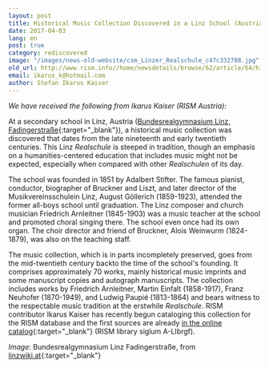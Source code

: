 ```yaml
---
layout: post
title: Historical Music Collection Discovered in a Linz School (Austria)
date: 2017-04-03
lang: en
post: true
category: rediscovered
image: "/images/news-old-website/csm_Linzer_Realschule_c47c332708.jpg"
old_url: http://www.rism.info//home/newsdetails/browse/62/article/64/historical-music-collection-discovered-in-a-linz-school-austria.html
email: ikarus_k@hotmail.com
author: Stefan Ikarus Kaiser
---
```



_We have received the following from Ikarus Kaiser (RISM Austria):_

At a secondary school in Linz, Austria ([Bundesrealgymnasium Linz, Fadingerstraße](http://www.fadi.at/){:target="_blank"}), a historical music collection was discovered that dates from the late nineteenth and early twentieth centuries. This Linz _Realschule_ is steeped in tradition, though an emphasis on a humanities-centered education that includes music might not be expected, especially when compared with other _Realschulen_ of its day.

The school was founded in 1851 by Adalbert Stifter. The famous pianist, conductor, biographer of Bruckner and Liszt, and later director of the Musikvereinsschulein Linz, August Göllerich (1859-1923), attended the former all-boys school until graduation. The Linz composer and church musician Friedrich Arnleitner (1845-1903) was a music teacher at the school and promoted choral singing there. The school even once had its own organ. The choir director and friend of Bruckner, Alois Weinwurm (1824-1879), was also on the teaching staff.

The music collection, which is in parts incompletely preserved, goes from the mid-twentieth century backto the time of the school's founding. It comprises approximately 70 works, mainly historical music imprints and some manuscript copies and autograph manuscripts. The collection includes works by Friedrich Arnleitner, Martin Einfalt (1858-1917), Franz Neuhofer (1870-1949), and Ludwig Paupié (1813-1864) and bears witness to the respectable music tradition at the erstwhile _Realschule_. RISM contributor Ikarus Kaiser has recently begun cataloging this collection for the RISM database and the first sources are already [in the online catalog](https://opac.rism.info/search?View=rism&siglum=A-LIbrgf&Language=en){:target="_blank"} (RISM library siglum A-LIbrgf).



_Image_: Bundesrealgymnasium Linz Fadingerstraße, from [linzwiki.at](http://www.linzwiki.at/wiki/BRG_Fadingerstra%C3%9Fe/){:target="_blank"}



